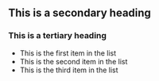 ## This is a secondary heading
### This is a tertiary heading

* This is the first item in the list
* This is the second item in the list
* This is the third item in the list
